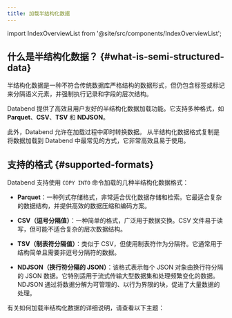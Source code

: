```yaml
---
title: 加载半结构化数据
---
```

import IndexOverviewList from '@site/src/components/IndexOverviewList';

## 什么是半结构化数据？ {#what-is-semi-structured-data}

半结构化数据是一种不符合传统数据库严格结构的数据形式，但仍包含标签或标记来分隔语义元素，并强制执行记录和字段的层次结构。

Databend 提供了高效且用户友好的半结构化数据加载功能。它支持多种格式，如 **Parquet**、**CSV**、**TSV** 和 **NDJSON**。

此外，Databend 允许在加载过程中即时转换数据。
从半结构化数据格式复制是将数据加载到 Databend 中最常见的方式，它非常高效且易于使用。


## 支持的格式 {#supported-formats}

Databend 支持使用 `COPY INTO` 命令加载的几种半结构化数据格式：

- **Parquet**：一种列式存储格式，非常适合优化数据存储和检索。它最适合复杂的数据结构，并提供高效的数据压缩和编码方案。

- **CSV（逗号分隔值）**：一种简单的格式，广泛用于数据交换。CSV 文件易于读写，但可能不适合复杂的层次数据结构。

- **TSV（制表符分隔值）**：类似于 CSV，但使用制表符作为分隔符。它通常用于结构简单且需要非逗号分隔符的数据。

- **NDJSON（换行符分隔的 JSON）**：该格式表示每个 JSON 对象由换行符分隔的 JSON 数据。它特别适用于流式传输大型数据集和处理频繁变化的数据。NDJSON 通过将数据分解为可管理的、以行为界限的块，促进了大量数据的处理。


有关如何加载半结构化数据的详细说明，请查看以下主题：
<IndexOverviewList />